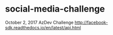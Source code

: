 # social-media-challenge
October 2, 2017 AzDev Challenge
http://facebook-sdk.readthedocs.io/en/latest/api.html
